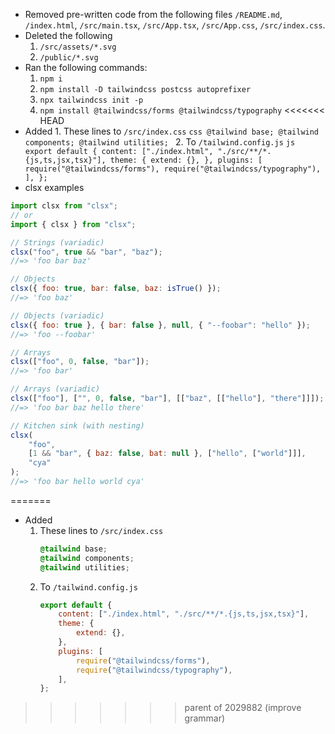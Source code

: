 -   Removed pre-written code from the following files `/README.md`, `/index.html`, `/src/main.tsx`, `/src/App.tsx`, `/src/App.css`, `/src/index.css`.
-   Deleted the following
    1. `/src/assets/*.svg`
    2. `/public/*.svg`
-   Ran the following commands:
    1. `npm i`
    2. `npm install -D tailwindcss postcss autoprefixer`
    3. `npx tailwindcss init -p`
    4. `npm install @tailwindcss/forms @tailwindcss/typography`
<<<<<<< HEAD
-   Added 1. These lines to `/src/index.css`
    `css
    @tailwind base;
    @tailwind components;
    @tailwind utilities;
    ` 2. To `/tailwind.config.js`
    `js
    export default {
        content: ["./index.html", "./src/**/*.{js,ts,jsx,tsx}"],
        theme: {
            extend: {},
        },
        plugins: [
            require("@tailwindcss/forms"),
            require("@tailwindcss/typography"),
        ],
    };
    `
-   clsx examples

```js
import clsx from "clsx";
// or
import { clsx } from "clsx";

// Strings (variadic)
clsx("foo", true && "bar", "baz");
//=> 'foo bar baz'

// Objects
clsx({ foo: true, bar: false, baz: isTrue() });
//=> 'foo baz'

// Objects (variadic)
clsx({ foo: true }, { bar: false }, null, { "--foobar": "hello" });
//=> 'foo --foobar'

// Arrays
clsx(["foo", 0, false, "bar"]);
//=> 'foo bar'

// Arrays (variadic)
clsx(["foo"], ["", 0, false, "bar"], [["baz", [["hello"], "there"]]]);
//=> 'foo bar baz hello there'

// Kitchen sink (with nesting)
clsx(
    "foo",
    [1 && "bar", { baz: false, bat: null }, ["hello", ["world"]]],
    "cya"
);
//=> 'foo bar hello world cya'
```
=======
* Added
    1. These lines to `/src/index.css`
        ```css
        @tailwind base;
        @tailwind components;
        @tailwind utilities;
        ```
    2. To `/tailwind.config.js`
        ```js
        export default {
            content: ["./index.html", "./src/**/*.{js,ts,jsx,tsx}"],
            theme: {
                extend: {},
            },
            plugins: [
                require("@tailwindcss/forms"),
                require("@tailwindcss/typography"),
            ],
        };
        ```
>>>>>>> parent of 2029882 (improve grammar)
